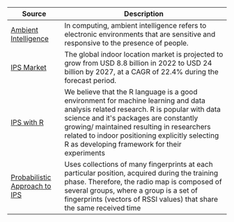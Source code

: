 | Source | Description |
| ----------- | ----------- |
| [Ambient Intelligence](https://doi.org/10.1007/978-3-540-88546-7_47) | In computing, ambient intelligence refers to electronic environments that are sensitive and responsive to the presence of people. |
| [IPS Market](https://www.researchandmarkets.com/reports/5427261/global-indoor-location-market-by-component) | The global indoor location market is projected to grow from USD 8.8 billion in 2022 to USD 24 billion by 2027, at a CAGR of 22.4% during the forecast period. |
| [IPS with R](https://doi.org/10.1109/indin.2017.8104909) | We believe that the R language is a good environment for machine learning and data analysis related research. R is popular with data science and it's packages are constantly growing/ maintained resulting in researchers related to indoor positioning explicitly selecting R as developing framework for their experiments |
| [Probabilistic Approach to IPS](https://doi.org/10.1023/a:1016003126882) | Uses collections of many fingerprints at each particular position, acquired during the training phase. Therefore, the radio map is composed of several groups, where a group is a set of fingerprints (vectors of RSSI values) that share the same received time |
